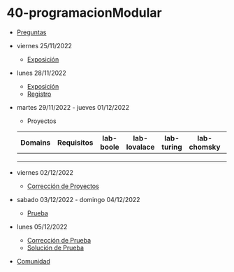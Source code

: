 # 40-programacionModular

- [Preguntas](https://escuela.it/cursos/curso-recurrencia-desarrollo-software/clase/patron)
- viernes 25/11/2022
  - [Exposición](https://escuela.it/cursos/curso-recurrencia-desarrollo-software/clase/patron)
- lunes 28/11/2022
  - [Exposición](https://escuela.it/cursos/curso-recurrencia-desarrollo-software/clase/patron)
  - [Registro](https://forms.gle/pA2QvsW32P4KtTD77)
- martes 29/11/2022 - jueves 01/12/2022
  - Proyectos
  
  |Domains|Requisitos|lab-boole|lab-lovalace|lab-turing|lab-chomsky|lab-bernersLee|
  |-------|----------|---------|------------|----------|-----------|--------------|
  |       |          |         |            |          |           |              |
  |       |          |         |            |          |           |              |
  |       |          |         |            |          |           |              |
- viernes 02/12/2022
  - [Corrección de Proyectos](https://escuela.it/cursos/curso-recurrencia-desarrollo-software/clase/patron)
- sabado 03/12/2022 - domingo 04/12/2022
  - [Prueba](https://forms.gle/hB9UJoN2PYiexctH8)
- lunes 05/12/2022
  - [Corrección de Prueba](https://escuela.it/cursos/curso-recurrencia-desarrollo-software/clase/patron)
  - [Solución de Prueba](https://docs.google.com/spreadsheets/d/1Uwtqa5VdD5wK2X7eLgkS6_th16aPnsW8pa5Ft2TyLPo/edit#gid=0)
- [Comunidad](https://app.slack.com/client/T02S3KYD464/C02U96Z50KT)
